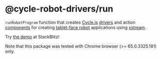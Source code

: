 <!-- This README.md is automatically generated. Edit the JSDoc comments in source code or the md files in docs/readmes/. -->

# @cycle-robot-drivers/run

`runRobotProgram` function that creates [Cycle.js](http://cycle.js.org/) [drivers](https://cycle.js.org/drivers.html) and action [components](https://cycle.js.org/components.html) for creating [tablet-face robot](https://github.com/mjyc/tablet-robot-face) applications using [xstream](https://github.com/staltz/xstream).

Try [the demo](https://stackblitz.com/edit/cycle-robot-drivers-demos-run) at StackBlitz!

Note that this package was tested with Chrome browser (>= 65.0.3325.181) only.
